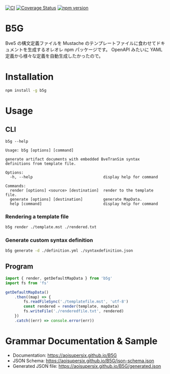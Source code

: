 [![CI](https://github.com/aoisupersix/B5G/actions/workflows/ci.yml/badge.svg)](https://github.com/aoisupersix/B5G/actions/workflows/ci.yml)
[![Coverage Status](https://coveralls.io/repos/github/aoisupersix/B5G/badge.svg?branch=master)](https://coveralls.io/github/aoisupersix/B5G?branch=master)
[![npm version](https://badge.fury.io/js/b5g.svg)](https://badge.fury.io/js/b5g)

# B5G

Bve5 の構文定義ファイルを Mustache のテンプレートファイルに食わせてドキュメントを生成するオレオレ npm パッケージです。
OpenAPI みたいに YAML 定義から様々な定義を自動生成したかったので。

# Installation

```sh
npm install -g b5g
```

# Usage

## CLI

```
b5g --help

Usage: b5g [options] [command]

generate artifact documents with embedded BveTranSim syntax definitions from template file.

Options:
  -h, --help                               display help for command

Commands:
  render [options] <source> [destination]  render to the template file.
  generate [options] [destination]         generate MapData.
  help [command]                           display help for command
```

### Rendering a template file

```sh
b5g render ./template.mst ./rendered.txt
```

### Generate custom syntax definition

```sh
b5g generate -d ./definition.yml ./syntaxdefinition.json
```

## Program

```js
import { render, getDefaultMapData } from 'b5g'
import fs from 'fs'

getDefaultMapData()
    .then((map) => {
        fs.readFileSync('./templatefile.mst', 'utf-8')
        const rendered = render(template, mapData)
        fs.writeFile('./renderedfile.txt', rendered)
    })
    .catch((err) => console.error(err))
```

# Grammar Documentation & Sample

-   Documentation: https://aoisupersix.github.io/B5G
-   JSON Schema: https://aoisupersix.github.io/B5G/json-schema.json
-   Generated JSON file: https://aoisupersix.github.io/B5G/generated.json
